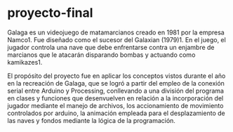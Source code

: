 # proyecto-final
Galaga es un videojuego de matamarcianos creado en 1981 por la empresa Namco1. Fue diseñado como el sucesor del Galaxian (1979)1. En el juego, el jugador controla una nave que debe enfrentarse contra un enjambre de marcianos que le atacarán disparando bombas y actuando como kamikazes1.

El propósito del proyecto fue en aplicar los conceptos vistos durante el año en la recreación de Galaga, que se logró a partir del empleo de la conexión serial entre Arduino y Processing, conllevando a una división del programa en clases y funciones que desenvuelven en relación a la incorporación del jugador mediante el manejo de archivos, los accionamiento de movimiento controlados por arduino, la animación empleada para el desplazamiento de las naves y fondos mediante la lógica de la programación.


